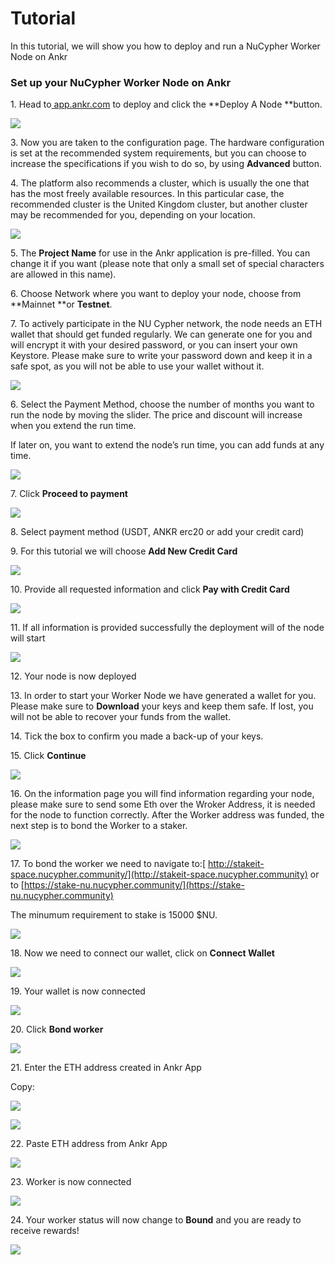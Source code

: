 # Tutorial

In this tutorial, we will show you how to deploy and run a NuCypher Worker Node on Ankr

### **Set up your **NuCypher Worker Node** on Ankr** <a href="2e0e" id="2e0e"></a>

1\. Head to[ app.ankr.com](http://app.ankr.com) to deploy and click the **Deploy A Node **button.

![](broken-reference)

3\. Now you are taken to the configuration page. The hardware configuration is set at the recommended system requirements, but you can choose to increase the specifications if you wish to do so, by using **Advanced** button.

4\. The platform also recommends a cluster, which is usually the one that has the most freely available resources. In this particular case, the recommended cluster is the United Kingdom cluster, but another cluster may be recommended for you, depending on your location.

![](broken-reference)

5\. The **Project Name** for use in the Ankr application is pre-filled. You can change it if you want (please note that only a small set of special characters are allowed in this name).

6\. Choose Network where you want to deploy your node, choose from **Mainnet **or **Testnet**.

7\. To actively participate in the NU Cypher network, the node needs an ETH wallet that should get funded regularly. We can generate one for you and will encrypt it with your desired password, or you can insert your own Keystore. Please make sure to write your password down and keep it in a safe spot, as you will not be able to use your wallet without it.

![](broken-reference)

6\. Select the Payment Method, choose the number of months you want to run the node by moving the slider. The price and discount will increase when you extend the run time. &#x20;

If later on, you want to extend the node’s run time, you can add funds at any time.

![](broken-reference)

7\. Click **Proceed to payment**

![](broken-reference)

8\. Select payment method (USDT, ANKR erc20 or add your credit card)

9\. For this tutorial we will choose **Add New Credit Card**

![](broken-reference)

10\. Provide all requested information and click **Pay with Credit Card**

![](broken-reference)

11\. If all information is provided successfully the deployment will of the node will start&#x20;

![](broken-reference)

12\. Your node is now deployed&#x20;

13\. In order to start your Worker Node we have generated a wallet for you. Please make sure to **Download** your keys and keep them safe. If lost, you will not be able to recover your funds from the wallet.&#x20;

14\. Tick the box to confirm you made a back-up of your keys.

15\. Click **Continue**

![](broken-reference)

16\.  On the information page you will find information regarding your node, please make sure to send some Eth over the Wroker Address, it is needed for the node to function correctly. After the Worker address was funded, the next step is to bond the Worker to a staker.

![](broken-reference)

17\. To bond the worker we need to navigate to:[ http://stakeit-space.nucypher.community/](http://stakeit-space.nucypher.community) or to [https://stake-nu.nucypher.community/](https://stake-nu.nucypher.community)

The minumum requirement to stake is 15000 $NU.

![](broken-reference)

18\. Now we need to connect our wallet, click on **Connect Wallet**

![](broken-reference)

19\. Your wallet is now connected

![](broken-reference)

20\. Click **Bond worker**

![](broken-reference)

21\. Enter the ETH address created in Ankr App

Copy:

![](broken-reference)

![](broken-reference)

22\. Paste ETH address from Ankr App

![](broken-reference)

23\. Worker is now connected

![](broken-reference)

24\. Your worker status will now change to **Bound** and you are ready to receive rewards!

![](broken-reference)

##

##

